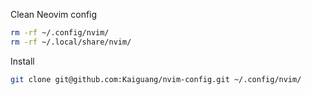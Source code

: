 Clean Neovim config

```sh
rm -rf ~/.config/nvim/
rm -rf ~/.local/share/nvim/
```

Install

```sh
git clone git@github.com:Kaiguang/nvim-config.git ~/.config/nvim/
```
